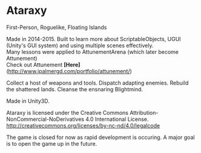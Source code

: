 # Ataraxy
First-Person,
Roguelike,
Floating Islands

Made in 2014-2015.
Built to learn more about ScriptableObjects, UGUI (Unity's GUI system) and using multiple scenes effectively.  
Many lessons were applied to AttunementArena (which later become Attunement)  
Check out Attunement **[Here]**(http://www.jpalmergd.com/portfolio/attunement/)

Collect a host of weapons and tools.
Dispatch adapting enemies.
Rebuild the shattered lands.
Cleanse the ensnaring Blightmind.

Made in Unity3D.

Ataraxy is licensed under the Creative Commons Attribution-NonCommercial-NoDerivatives 4.0 International License. http://creativecommons.org/licenses/by-nc-nd/4.0/legalcode

The game is closed for now as rapid development is occuring.
A major goal is to open the game up in the future.
